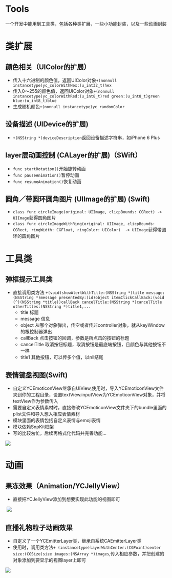 # Tools
一个开发中能用到工具类，包括各种类扩展，一些小功能封装，以及一些动画封装

# 类扩展
## 颜色相关（UIColor的扩展）
- 传入十六进制的颜色值，返回UIColor对象`+(nonnull instancetype)yc_colorWithHex:(u_int32_t)hex`
- 传入0～255的颜色值，返回UIColor对象`+(nonnull instancetype)yc_colorWithRed:(u_int8_t)red green:(u_int8_t)green blue:(u_int8_t)blue` 
- 生成随机颜色`+(nonnull instancetype)yc_randomColor`

## 设备描述 (UIDevice的扩展)
- `+(NSString *)deviceDescription`返回设备描述字符串，如iPhone 6 Plus

## layer层动画控制 (CALayer的扩展)（SWift）
- `func startRotation()`开始旋转动画
- `func pauseAnimation()`暂停动画
- `func resumeAnimation()`恢复动画

## 圆角／带圆环圆角图片 (UIImage的扩展) (Swift)
- `class func circleImage(original: UIImage, clicpBounds: CGRect) -> UIImage`获得圆角图片
- `class func circleImageWithRing(original: UIImage, clicpBounds: CGRect, ringWidth: CGFloat, ringColor: UIColor)  -> UIImage`获得带圆环的圆角图片


# 工具类
## 弹框提示工具类
- 直接调用类方法 `+(void)showAlertWithTitle:(NSString *)title message:(NSString *)message presentedBy:(id)object itemClickCallBack:(void (^)(NSString *title))callBack cancelTitle:(NSString *)cancelTitle otherTitles:(NSString *)title1,...`
  - title 标题
  - message 信息
  - object 从哪个对象弹出，传空或者传非controller对象，就从keyWindow的根控制器弹出
  - callBack 点击按钮的回调，参数是所点击的按钮的标题
  - cancelTitle 取消按钮标题，取消按钮是最底端按钮，且颜色与其他按钮不一样
  - title1 其他按钮，可以传多个值，以nil结尾

## 表情键盘视图(Swift)
- 自定义YCEmoticonView继承自UIView,使用时，导入YCEmoticonView文件夹到你的工程目录，设置textView.inputView为YCEmoticonView对象，并将textView作为参数传入
- 需要自定义表情素材时，直接修改YCEmoticonView文件夹下的bundle里面的plist文件和导入想入相应表情素材
- 模块里面的表情包括自定义表情与emoji表情
- 模块依赖SnpKit框架
- 写的比较匆忙，后续再格式化代码并完善功能...

![](./Sources/emoticonView.gif)

# 动画
## 果冻效果（Animation/YCJellyView）
- 直接把YCJellyView添加到想要实现此功能的视图即可

  ![](./Sources/jellyView.gif)

## 直播礼物粒子动画效果
- 自定义了一个YCEmitterLayer类，继承自系统CAEmitterLayer类
- 使用时，调用类方法`+ (instancetype)layerWithCenter:(CGPoint)center size:(CGSize)size images:(NSArray *)images`,传入相应参数，并把创建的对象添加到要显示的视图layer上即可

![](./Sources/emitterLayer.gif)
